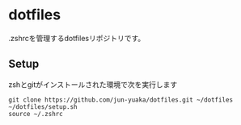 # dotfiles

.zshrcを管理するdotfilesリポジトリです。

## Setup

zshとgitがインストールされた環境で次を実行します

    git clone https://github.com/jun-yuaka/dotfiles.git ~/dotfiles
    ~/dotfiles/setup.sh
    source ~/.zshrc
